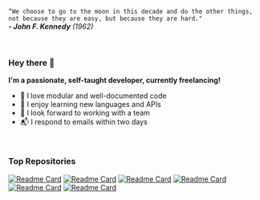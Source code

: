 `“We choose to go to the moon in this decade and do the other things, not because they are easy, but because they are hard."`
<br>
***- John F. Kennedy*** *(1962)*

<br>

### Hey there :wave:

**I'm a passionate, self-taught developer, 
currently freelancing!**
  
- :green_heart: I love modular and well-documented code
- :blue_book: I enjoy learning new languages and APIs
- :couple: I look forward to working with a team
- :mailbox_with_mail: I respond to emails within two days

<br>

### Top Repositories
[![Readme Card](https://github-readme-stats.vercel.app/api/pin/?username=ericballard&repo=orb-frontend&theme=github_dark)](https://github.com/EricBallard/OR-FrontEnd)
[![Readme Card](https://github-readme-stats.vercel.app/api/pin/?username=ericballard&repo=fishjs&theme=github_dark)](https://github.com/EricBallard/Fishjs)
[![Readme Card](https://github-readme-stats.vercel.app/api/pin/?username=ericballard&repo=humanmouse&theme=github_dark)](https://github.com/EricBallard/HumanMouse)
[![Readme Card](https://github-readme-stats.vercel.app/api/pin/?username=ericballard&repo=sslchat&theme=github_dark )](https://github.com/EricBallard/SSLChat)
[![Readme Card](https://github-readme-stats.vercel.app/api/pin/?username=ericballard&repo=ddosim&theme=github_dark )](https://github.com/EricBallard/DDoSim)
[![Readme Card](https://github-readme-stats.vercel.app/api/pin/?username=ericballard&repo=memorymanipulator&theme=github_dark)](https://github.com/EricBallard/MemoryManipulator)
